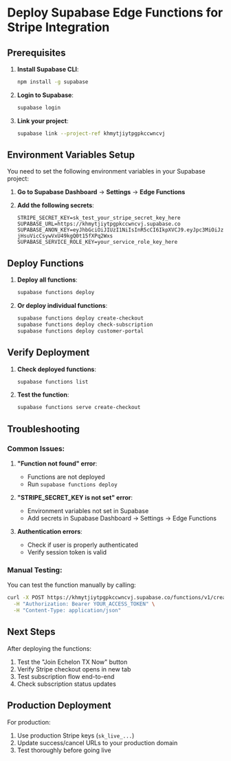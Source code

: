 # Deploy Supabase Edge Functions for Stripe Integration

## Prerequisites

1. **Install Supabase CLI**:
   ```bash
   npm install -g supabase
   ```

2. **Login to Supabase**:
   ```bash
   supabase login
   ```

3. **Link your project**:
   ```bash
   supabase link --project-ref khmytjiytpgpkccwncvj
   ```

## Environment Variables Setup

You need to set the following environment variables in your Supabase project:

1. **Go to Supabase Dashboard** → **Settings** → **Edge Functions**
2. **Add the following secrets**:

   ```
   STRIPE_SECRET_KEY=sk_test_your_stripe_secret_key_here
   SUPABASE_URL=https://khmytjiytpgpkccwncvj.supabase.co
   SUPABASE_ANON_KEY=eyJhbGciOiJIUzI1NiIsInR5cCI6IkpXVCJ9.eyJpc3MiOiJzdXBhYmFzZSIsInJlZiI6ImtobXl0aml5dHBncGtjY3duY3ZqIiwicm9sZSI6ImFub24iLCJpYXQiOjE3NTcwMTUxOTMsImV4cCI6MjA3MjU5MTE5M30.Mtat_70w7LW-jHsuVicCsywVxU49kgQ0t15fXPq2Wxs
   SUPABASE_SERVICE_ROLE_KEY=your_service_role_key_here
   ```

## Deploy Functions

1. **Deploy all functions**:
   ```bash
   supabase functions deploy
   ```

2. **Or deploy individual functions**:
   ```bash
   supabase functions deploy create-checkout
   supabase functions deploy check-subscription
   supabase functions deploy customer-portal
   ```

## Verify Deployment

1. **Check deployed functions**:
   ```bash
   supabase functions list
   ```

2. **Test the function**:
   ```bash
   supabase functions serve create-checkout
   ```

## Troubleshooting

### Common Issues:

1. **"Function not found" error**:
   - Functions are not deployed
   - Run `supabase functions deploy`

2. **"STRIPE_SECRET_KEY is not set" error**:
   - Environment variables not set in Supabase
   - Add secrets in Supabase Dashboard → Settings → Edge Functions

3. **Authentication errors**:
   - Check if user is properly authenticated
   - Verify session token is valid

### Manual Testing:

You can test the function manually by calling:
```bash
curl -X POST https://khmytjiytpgpkccwncvj.supabase.co/functions/v1/create-checkout \
  -H "Authorization: Bearer YOUR_ACCESS_TOKEN" \
  -H "Content-Type: application/json"
```

## Next Steps

After deploying the functions:

1. Test the "Join Echelon TX Now" button
2. Verify Stripe checkout opens in new tab
3. Test subscription flow end-to-end
4. Check subscription status updates

## Production Deployment

For production:

1. Use production Stripe keys (`sk_live_...`)
2. Update success/cancel URLs to your production domain
3. Test thoroughly before going live

